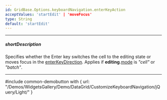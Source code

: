 ```yaml
---
id: GridBase.Options.keyboardNavigation.enterKeyAction
acceptValues: 'startEdit' | 'moveFocus'
type: String
default: 'startEdit'
---
```

---
##### shortDescription
Specifies whether the Enter key switches the cell to the editing state or moves focus in the [enterKeyDirection]({basewidgetpath}/Configuration/keyboardNavigation/#enterKeyDirection). Applies if **editing**.[mode]({basewidgetpath}/Configuration/editing/#mode) is *"cell"* or *"batch"*.

---
#include common-demobutton with {
    url: "/Demos/WidgetsGallery/Demo/DataGrid/CustomizeKeyboardNavigation/jQuery/Light/"
}